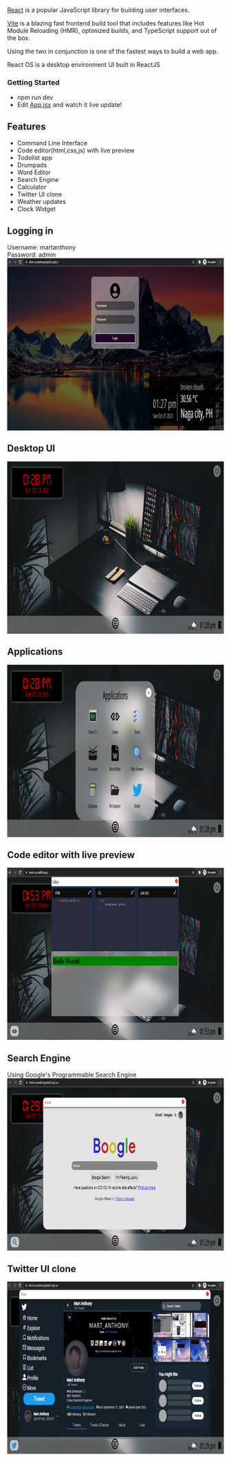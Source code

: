 [React](https://reactjs.org/) is a popular JavaScript library for building user interfaces.

[Vite](https://vitejs.dev/) is a blazing fast frontend build tool that includes features like Hot Module Reloading (HMR), optimized builds, and TypeScript support out of the box.

Using the two in conjunction is one of the fastest ways to build a web app.

React OS is a desktop environment UI built in ReactJS

### Getting Started
- npm run dev
- Edit [App.jsx](#src/App.jsx) and watch it live update!

## Features
- Command Line Interface
- Code editor(html,css,js) with live preview
- Todolist app
- Drumpads
- Word Editor
- Search Engine
- Calculator
- Twitter UI clone
- Weather updates
- Clock Widget

## Logging in
Username: martanthony <br>
Password: admin
<img src="./screenshots/login.png" width="100%" height="400px" align="center" style=""/>

## Desktop UI
<img src="./screenshots/desktop.png" width="100%" height="400px" align="center" style=""/>

## Applications
<img src="./screenshots/apps.png" width="100%" height="400px" align="center" style=""/>

## Code editor with live preview
<img src="./screenshots/code editor.png" width="100%" height="400px" align="center" style=""/>

## Search Engine
Using Google's Programmable Search Engine
<img src="./screenshots/search engine.png" width="100%" height="400px" align="center" style=""/>

## Twitter UI clone
<img src="./screenshots/twitter.png" width="100%" height="400px" align="center" style=""/>

